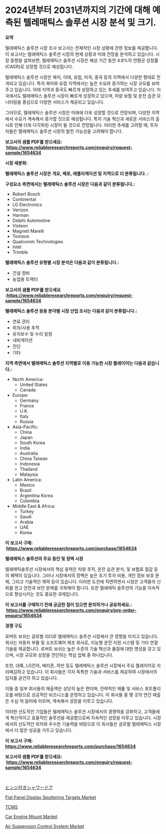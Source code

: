 <p><h1>2024년부터 2031년까지의 기간에 대해 예측된 텔레매틱스 솔루션 시장 분석 및 크기.</h1></p><p><strong>요약</strong></p>
<p><p>텔레매틱스 솔루션 시장 조사 보고서는 전체적인 시장 상황에 관한 정보를 제공합니다. 이 보고서는 텔레매틱스 솔루션 시장의 현재 상황과 미래 전망을 분석하고 있습니다. 시장 동향을 살펴보면, 텔레매틱스 솔루션 시장은 예상 기간 동안 4.8%의 연평균 성장률(CAGR)로 성장할 것으로 예상됩니다.</p><p>텔레매틱스 솔루션 시장은 북미, 아태, 유럽, 미국, 중국 등의 지역에서 다양한 형태로 전개되고 있습니다. 특히 북미와 유럽 지역에서는 높은 수요와 증가하는 시장 규모를 보여주고 있습니다. 아태 지역과 중국도 빠르게 성장하고 있는 추세를 보여주고 있습니다. 미국에서도 텔레매틱스 솔루션 시장이 빠르게 성장하고 있으며, 차량 보험 및 운전 습관 모니터링을 중심으로 다양한 서비스가 제공되고 있습니다.</p><p>그러므로, 텔레매틱스 솔루션 시장은 미래에 더욱 성장할 것으로 전망되며, 다양한 지역에서 수요가 계속해서 증가할 것으로 예상됩니다. 특히 기술 혁신과 새로운 서비스의 출시로 인해 더욱 다각화된 시장이 될 것으로 전망됩니다. 이러한 추세를 고려할 때, 투자자들은 텔레매틱스 솔루션 시장의 발전 가능성을 고려해야 합니다.</p></p>
<p><strong>보고서의 샘플 PDF를 받으세요: &nbsp;<a href="https://www.reliableresearchreports.com/enquiry/request-sample/1654634">https://www.reliableresearchreports.com/enquiry/request-sample/1654634</a></strong></p>
<p><strong>시장 세분화:</strong></p>
<p><strong> 텔레매틱스 솔루션 시장은 개요, 배포, 애플리케이션 및 지역으로 더 분류됩니다. :</strong></p>
<p><strong>구성요소 측면에서는 텔레매틱스 솔루션 시장은 다음과 같이 분류됩니다.:</strong></p>
<p><ul><li>Robert Bosch</li><li>Continental</li><li>LG Electronics</li><li>Verizon</li><li>Harman</li><li>Delphi Automotive</li><li>Visteon</li><li>Magneti Marelli</li><li>Tomtom</li><li>Qualcomm Technologies</li><li>Intel</li><li>Trimble</li></ul></p>
<p><strong> 텔레매틱스 솔루션 유형별 시장 분석은 다음과 같이 분류됩니다.:</strong></p>
<p><ul><li>건설 장비</li><li>농업용 트랙터</li></ul></p>
<p><strong>보고서의 샘플 PDF를 받으세요 :<a href="https://www.reliableresearchreports.com/enquiry/request-sample/1654634">https://www.reliableresearchreports.com/enquiry/request-sample/1654634</a></strong></p>
<p><strong> 텔레매틱스 솔루션 응용 분야별 시장 산업 조사는 다음과 같이 분류됩니다.:</strong></p>
<p><ul><li>연료 관리</li><li>위치/사용 추적</li><li>유지보수 및 수리 일정</li><li>내비게이션</li><li>진단</li><li>기타</li></ul></p>
<p><strong>지역 측면에서 텔레매틱스 솔루션 지역별로 이용 가능한 시장 플레이어는 다음과 같습니다.:</strong></p>
<p><ul>
    <li>
        North America:
        <ul>
            <li>United States</li>
            <li>Canada</li>
        </ul>
    </li>
    <li>
        Europe:
        <ul>
            <li>Germany</li>
            <li>France</li>
            <li>U.K.</li>
            <li>Italy</li>
            <li>Russia</li>
        </ul>
    </li>
    <li>
        Asia-Pacific:
        <ul>
            <li>China</li>
            <li>Japan</li>
            <li>South Korea</li>
            <li>India</li>
            <li>Australia</li>
            <li>China Taiwan</li>
            <li>Indonesia</li>
            <li>Thailand</li>
            <li>Malaysia</li>
        </ul>
    </li>
    <li>
        Latin America:
        <ul>
            <li>Mexico</li>
            <li>Brazil</li>
            <li>Argentina Korea</li>
            <li>Colombia</li>
        </ul>
    </li>
    <li>
        Middle East & Africa:
        <ul>
            <li>Turkey</li>
            <li>Saudi</li>
            <li>Arabia</li>
            <li>UAE</li>
            <li>Korea</li>
        </ul>
    </li>
    </ul></p>
<p><strong>이 보고서 구매: &nbsp;<a href="https://www.reliableresearchreports.com/purchase/1654634">https://www.reliableresearchreports.com/purchase/1654634</a></strong></p>
<p><strong>텔레매틱스 솔루션의 주요 동인 및 장벽 시장</strong></p>
<p><p>텔레매틱솔루션 시장에서의 핵심 동력은 차량 추적, 운전 습관 분석, 및 보험료 절감 등의 혜택이 있습니다. 그러나 시장에서의 장벽은 높은 초기 투자 비용, 개인 정보 보호 문제, 그리고 기술적인 제약 등이 있습니다. 이러한 도전에 직면하면서 시장은 고객들의 신뢰를 얻고 안전과 보안 문제를 극복해야 합니다. 또한 텔레매틱 솔루션의 기능을 지속적으로 향상시키는 것도 중요한 과제입니다.</p></p>
<p><strong>이 보고서를 구매하기 전에 궁금한 점이 있으면 문의하거나 공유하세요.: &nbsp;<a href="https://www.reliableresearchreports.com/enquiry/pre-order-enquiry/1654634">https://www.reliableresearchreports.com/enquiry/pre-order-enquiry/1654634</a></strong></p>
<p><strong>경쟁 구도</strong></p>
<p><p>로버트 보쉬는 글로벌 리더로 텔레매틱스 솔루션 시장에서 큰 영향을 미치고 있습니다. 회사는 자동차 부품 및 소프트웨어 제조 회사로, 지능형 운전 지원 시스템 및 기타 연결 기술을 제공합니다. 로버트 보쉬는 높은 수준의 기술 혁신과 품질에 대한 명성을 갖고 있으며, 시장 규모와 성장을 견인하는 핵심 업체 중 하나입니다.</p><p>또한, 대륙, LG전자, 베리존, 하만 등도 텔레매틱스 솔루션 시장에서 주요 플레이어로 자리매김하고 있습니다. 이 회사들은 각자 독특한 기술과 서비스를 제공하여 시장에서의 입지를 굳건히 하고 있습니다.</p><p>이들 중 일부 회사들의 매출액은 상당히 높은 편이며, 전략적인 제품 및 서비스 포트폴리오를 바탕으로 성공적인 비즈니스를 운영하고 있습니다. 이 회사들 중 몇 곳의 연간 매출은 수십 억 달러에 이르며, 계속해서 성장을 이루고 있습니다.</p><p>이러한 선도적인 기업들은 텔레매틱스 솔루션 시장에서의 경쟁력을 강화하고, 고객들에게 혁신적이고 효율적인 솔루션을 제공함으로써 지속적인 성장을 이루고 있습니다. 시장에서의 선도적인 위치와 우수한 기술력을 바탕으로 이 회사들은 글로벌 텔레매틱스 시장에서 더 많은 성공을 거두고 있습니다.</p></p>
<p><strong>이 보고서 구매: &nbsp; <a href="https://www.reliableresearchreports.com/purchase/1654634">https://www.reliableresearchreports.com/purchase/1654634</a></strong></p>
<p><strong>보고서의 샘플 PDF를 받으세요: &nbsp;<a href="https://www.reliableresearchreports.com/enquiry/request-sample/1654634">https://www.reliableresearchreports.com/enquiry/request-sample/1654634</a></strong><strong></strong></p>
<p>&nbsp;</p>
<p><p><a href="https://github.com/cnnriuez22368/Market-Research-Report-List-1/blob/main/140660313896.md">ヒンジ付きシャワードア</a></p><p><a href="https://github.com/Krish2023na/Market-Research-Report-List-3/blob/main/flat-panel-display-sputtering-targets-market.md">Flat Panel Display Sputtering Targets Market</a></p><p><a href="https://github.com/Skyleitney456456/Market-Research-Report-List-1/blob/main/619646712889.md">TCMS</a></p><p><a href="https://issuu.com/reportprime-2/docs/car-engine-mount-market-size-2030.pptx">Car Engine Mount Market</a></p><p><a href="https://issuu.com/reportprime-2/docs/air-suspension-control-system-market-size-2030.ppt">Air Suspension Control System Market</a></p></p>